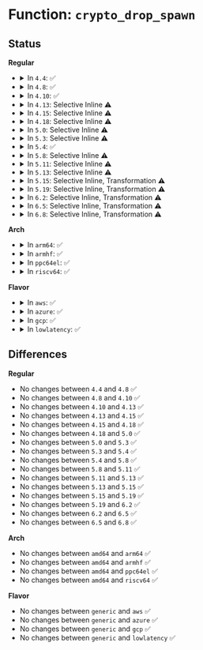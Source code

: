 # Function: <code>crypto_drop_spawn</code>

## Status
<b>Regular</b>
<ul>
<li>
<details>
<summary>In <code>4.4</code>: ✅</summary>

```c
void crypto_drop_spawn(struct crypto_spawn *spawn);
```

**Collision:** Unique Global

**Inline:** No

**Transformation:** False

**Instances:**

```
In crypto/algapi.c (ffffffff8139d480)
Location: crypto/algapi.c:641
Inline: False
Direct callers:
  - crypto/aead.c:aead_geniv_free
  - crypto/aead.c:aead_geniv_alloc
  - crypto/blkcipher.c:skcipher_geniv_free
  - crypto/blkcipher.c:skcipher_geniv_alloc
  - crypto/ahash.c:ahash_free_instance
  - crypto/shash.c:shash_free_instance
  - crypto/ecb.c:crypto_ecb_free
  - crypto/cbc.c:crypto_cbc_free
```
**Symbols:**

```
ffffffff8139d480-ffffffff8139d4d9: crypto_drop_spawn (STB_GLOBAL)
```
</details>
</li>
<li>
<details>
<summary>In <code>4.8</code>: ✅</summary>

```c
void crypto_drop_spawn(struct crypto_spawn *spawn);
```

**Collision:** Unique Global

**Inline:** No

**Transformation:** False

**Instances:**

```
In crypto/algapi.c (ffffffff813da340)
Location: crypto/algapi.c:640
Inline: False
Direct callers:
  - crypto/aead.c:aead_geniv_free
  - crypto/aead.c:aead_geniv_alloc
  - crypto/ahash.c:ahash_free_instance
  - crypto/shash.c:shash_free_instance
  - crypto/rsa-pkcs1pad.c:pkcs1pad_create
  - crypto/rsa-pkcs1pad.c:pkcs1pad_free
  - crypto/ecb.c:crypto_ecb_free
  - crypto/cbc.c:crypto_cbc_free
  - crypto/cts.c:crypto_cts_create
  - crypto/cts.c:crypto_cts_free
  - crypto/xts.c:free
  - crypto/ctr.c:crypto_rfc3686_create
  - crypto/ctr.c:crypto_rfc3686_free
  - crypto/ctr.c:crypto_ctr_free
```
**Symbols:**

```
ffffffff813da340-ffffffff813da399: crypto_drop_spawn (STB_GLOBAL)
```
</details>
</li>
<li>
<details>
<summary>In <code>4.10</code>: ✅</summary>

```c
void crypto_drop_spawn(struct crypto_spawn *spawn);
```

**Collision:** Unique Global

**Inline:** No

**Transformation:** False

**Instances:**

```
In crypto/algapi.c (ffffffff813f1c80)
Location: crypto/algapi.c:641
Inline: False
Direct callers:
  - crypto/aead.c:aead_geniv_free
  - crypto/aead.c:aead_geniv_alloc
  - crypto/ahash.c:ahash_free_instance
  - crypto/shash.c:shash_free_instance
  - crypto/rsa-pkcs1pad.c:pkcs1pad_create
  - crypto/rsa-pkcs1pad.c:pkcs1pad_free
  - crypto/ecb.c:crypto_ecb_free
  - crypto/cbc.c:crypto_cbc_free
  - crypto/cts.c:crypto_cts_create
  - crypto/cts.c:crypto_cts_free
  - crypto/xts.c:create
  - crypto/xts.c:free
  - crypto/ctr.c:crypto_rfc3686_create
  - crypto/ctr.c:crypto_rfc3686_free
  - crypto/ctr.c:crypto_ctr_free
```
**Symbols:**

```
ffffffff813f1c80-ffffffff813f1cd9: crypto_drop_spawn (STB_GLOBAL)
```
</details>
</li>
<li>
<details>
<summary>In <code>4.13</code>: Selective Inline ⚠️</summary>

```c
void crypto_drop_spawn(struct crypto_spawn *spawn);
```

**Collision:** Unique Global

**Inline:** Selective

**Transformation:** False

**Instances:**

```
In crypto/algapi.c (ffffffff813fedd0)
Location: crypto/algapi.c:641
Inline: True
Direct callers:
  - crypto/aead.c:aead_geniv_free
  - crypto/aead.c:aead_geniv_alloc
  - crypto/ahash.c:ahash_free_instance
  - crypto/shash.c:shash_free_instance
  - crypto/rsa-pkcs1pad.c:pkcs1pad_create
  - crypto/rsa-pkcs1pad.c:pkcs1pad_free
  - crypto/ecb.c:crypto_ecb_free
  - crypto/cbc.c:crypto_cbc_free
  - crypto/cts.c:crypto_cts_create
  - crypto/cts.c:crypto_cts_create
  - crypto/cts.c:crypto_cts_free
  - crypto/xts.c:create
  - crypto/xts.c:free
  - crypto/ctr.c:crypto_rfc3686_create
  - crypto/ctr.c:crypto_rfc3686_free
  - crypto/ctr.c:crypto_ctr_free
```
**Symbols:**

```
ffffffff813fedd0-ffffffff813fee26: crypto_drop_spawn (STB_GLOBAL)
```
</details>
</li>
<li>
<details>
<summary>In <code>4.15</code>: Selective Inline ⚠️</summary>

```c
void crypto_drop_spawn(struct crypto_spawn *spawn);
```

**Collision:** Unique Global

**Inline:** Selective

**Transformation:** False

**Instances:**

```
In crypto/algapi.c (ffffffff81427390)
Location: crypto/algapi.c:653
Inline: True
Direct callers:
  - crypto/aead.c:aead_geniv_free
  - crypto/aead.c:aead_geniv_alloc
  - crypto/ahash.c:ahash_free_instance
  - crypto/shash.c:shash_free_instance
  - crypto/rsa-pkcs1pad.c:pkcs1pad_create
  - crypto/rsa-pkcs1pad.c:pkcs1pad_free
  - crypto/ecb.c:crypto_ecb_free
  - crypto/cbc.c:crypto_cbc_free
  - crypto/cts.c:crypto_cts_create
  - crypto/cts.c:crypto_cts_create
  - crypto/cts.c:crypto_cts_free
  - crypto/xts.c:create
  - crypto/xts.c:free
  - crypto/ctr.c:crypto_rfc3686_create
  - crypto/ctr.c:crypto_rfc3686_free
  - crypto/ctr.c:crypto_ctr_free
  - crypto/gcm.c:crypto_rfc4543_create
  - crypto/gcm.c:crypto_rfc4106_create
  - crypto/gcm.c:crypto_rfc4106_free
  - crypto/gcm.c:crypto_gcm_create_common
  - crypto/gcm.c:crypto_gcm_create_common
  - crypto/gcm.c:crypto_gcm_free
  - crypto/gcm.c:crypto_gcm_free
```
**Symbols:**

```
ffffffff81427390-ffffffff814273e6: crypto_drop_spawn (STB_GLOBAL)
```
</details>
</li>
<li>
<details>
<summary>In <code>4.18</code>: Selective Inline ⚠️</summary>

```c
void crypto_drop_spawn(struct crypto_spawn *spawn);
```

**Collision:** Unique Global

**Inline:** Selective

**Transformation:** False

**Instances:**

```
In crypto/algapi.c (ffffffff8145a080)
Location: crypto/algapi.c:650
Inline: True
Direct callers:
  - crypto/aead.c:aead_geniv_free
  - crypto/aead.c:aead_geniv_alloc
  - crypto/ahash.c:ahash_free_instance
  - crypto/shash.c:shash_free_instance
  - crypto/rsa-pkcs1pad.c:pkcs1pad_create
  - crypto/rsa-pkcs1pad.c:pkcs1pad_free
  - crypto/ecb.c:crypto_ecb_free
  - crypto/cbc.c:crypto_cbc_free
  - crypto/cts.c:crypto_cts_create
  - crypto/cts.c:crypto_cts_create
  - crypto/cts.c:crypto_cts_free
  - crypto/xts.c:create
  - crypto/xts.c:free
  - crypto/ctr.c:crypto_rfc3686_create
  - crypto/ctr.c:crypto_rfc3686_free
  - crypto/ctr.c:crypto_ctr_free
  - crypto/gcm.c:crypto_rfc4543_create
  - crypto/gcm.c:crypto_rfc4106_create
  - crypto/gcm.c:crypto_rfc4106_free
  - crypto/gcm.c:crypto_gcm_create_common
  - crypto/gcm.c:crypto_gcm_create_common
  - crypto/gcm.c:crypto_gcm_free
  - crypto/gcm.c:crypto_gcm_free
```
**Symbols:**

```
ffffffff8145a080-ffffffff8145a0d5: crypto_drop_spawn (STB_GLOBAL)
```
</details>
</li>
<li>
<details>
<summary>In <code>5.0</code>: Selective Inline ⚠️</summary>

```c
void crypto_drop_spawn(struct crypto_spawn *spawn);
```

**Collision:** Unique Global

**Inline:** Selective

**Transformation:** False

**Instances:**

```
In crypto/algapi.c (ffffffff81477240)
Location: crypto/algapi.c:659
Inline: True
Direct callers:
  - crypto/aead.c:aead_geniv_free
  - crypto/aead.c:aead_geniv_alloc
  - crypto/ahash.c:ahash_free_instance
  - crypto/shash.c:shash_free_instance
  - crypto/rsa-pkcs1pad.c:pkcs1pad_create
  - crypto/rsa-pkcs1pad.c:pkcs1pad_free
  - crypto/ecb.c:crypto_ecb_free
  - crypto/cbc.c:crypto_cbc_free
  - crypto/cts.c:crypto_cts_create
  - crypto/cts.c:crypto_cts_free
  - crypto/xts.c:create
  - crypto/xts.c:free
  - crypto/ctr.c:crypto_rfc3686_create
  - crypto/ctr.c:crypto_rfc3686_free
  - crypto/ctr.c:crypto_ctr_free
  - crypto/gcm.c:crypto_rfc4543_create
  - crypto/gcm.c:crypto_rfc4106_create
  - crypto/gcm.c:crypto_rfc4106_free
  - crypto/gcm.c:crypto_gcm_create_common
  - crypto/gcm.c:crypto_gcm_create_common
  - crypto/gcm.c:crypto_gcm_free
  - crypto/gcm.c:crypto_gcm_free
```
**Symbols:**

```
ffffffff81477240-ffffffff81477295: crypto_drop_spawn (STB_GLOBAL)
```
</details>
</li>
<li>
<details>
<summary>In <code>5.3</code>: Selective Inline ⚠️</summary>

```c
void crypto_drop_spawn(struct crypto_spawn *spawn);
```

**Collision:** Unique Global

**Inline:** Selective

**Transformation:** False

**Instances:**

```
In crypto/algapi.c (ffffffff814a4f50)
Location: crypto/algapi.c:670
Inline: True
Direct callers:
  - crypto/aead.c:aead_geniv_free
  - crypto/aead.c:aead_geniv_alloc
  - crypto/skcipher.c:skcipher_free_instance_simple
  - crypto/ahash.c:ahash_free_instance
  - crypto/shash.c:shash_free_instance
  - crypto/rsa-pkcs1pad.c:pkcs1pad_create
  - crypto/rsa-pkcs1pad.c:pkcs1pad_free
  - crypto/cts.c:crypto_cts_create
  - crypto/cts.c:crypto_cts_free
  - crypto/xts.c:create
  - crypto/xts.c:free
  - crypto/ctr.c:crypto_rfc3686_create
  - crypto/ctr.c:crypto_rfc3686_free
  - crypto/gcm.c:crypto_rfc4543_create
  - crypto/gcm.c:crypto_rfc4543_free
  - crypto/gcm.c:crypto_rfc4106_create
  - crypto/gcm.c:crypto_rfc4106_free
  - crypto/gcm.c:crypto_gcm_create_common
  - crypto/gcm.c:crypto_gcm_create_common
  - crypto/gcm.c:crypto_gcm_free
  - crypto/gcm.c:crypto_gcm_free
```
**Symbols:**

```
ffffffff814a4f50-ffffffff814a4fa3: crypto_drop_spawn (STB_GLOBAL)
```
</details>
</li>
<li>
<details>
<summary>In <code>5.4</code>: ✅</summary>

```c
void crypto_drop_spawn(struct crypto_spawn *spawn);
```

**Collision:** Unique Global

**Inline:** No

**Transformation:** False

**Instances:**

```
In crypto/algapi.c (ffffffff814bf280)
Location: crypto/algapi.c:688
Inline: False
Direct callers:
  - crypto/aead.c:aead_geniv_free
  - crypto/aead.c:aead_geniv_alloc
  - crypto/skcipher.c:skcipher_free_instance_simple
  - crypto/ahash.c:ahash_free_instance
  - crypto/shash.c:shash_free_instance
  - crypto/rsa-pkcs1pad.c:pkcs1pad_create
  - crypto/rsa-pkcs1pad.c:pkcs1pad_free
  - crypto/cts.c:crypto_cts_create
  - crypto/cts.c:crypto_cts_free
  - crypto/xts.c:create
  - crypto/xts.c:free
  - crypto/ctr.c:crypto_rfc3686_create
  - crypto/ctr.c:crypto_rfc3686_free
  - crypto/gcm.c:crypto_rfc4543_create
  - crypto/gcm.c:crypto_rfc4543_free
  - crypto/gcm.c:crypto_rfc4106_create
  - crypto/gcm.c:crypto_rfc4106_free
  - crypto/gcm.c:crypto_gcm_create_common
  - crypto/gcm.c:crypto_gcm_create_common
  - crypto/gcm.c:crypto_gcm_free
  - crypto/gcm.c:crypto_gcm_free
```
**Symbols:**

```
ffffffff814bf280-ffffffff814bf2d2: crypto_drop_spawn (STB_GLOBAL)
```
</details>
</li>
<li>
<details>
<summary>In <code>5.8</code>: Selective Inline ⚠️</summary>

```c
void crypto_drop_spawn(struct crypto_spawn *spawn);
```

**Collision:** Unique Global

**Inline:** Selective

**Transformation:** False

**Instances:**

```
In crypto/algapi.c (ffffffff8151fd40)
Location: crypto/algapi.c:702
Inline: True
Direct callers:
  - crypto/geniv.c:aead_geniv_alloc
  - crypto/skcipher.c:skcipher_alloc_instance_simple
  - crypto/shash.c:shash_free_singlespawn_instance
  - crypto/rsa-pkcs1pad.c:pkcs1pad_create
  - crypto/cts.c:crypto_cts_create
  - crypto/xts.c:create
  - crypto/ctr.c:crypto_rfc3686_create
  - crypto/gcm.c:crypto_rfc4543_create
  - crypto/gcm.c:crypto_rfc4106_create
  - crypto/gcm.c:crypto_gcm_create_common
  - crypto/gcm.c:crypto_gcm_create_common
```
**Symbols:**

```
ffffffff8151fd40-ffffffff8151fdb1: crypto_drop_spawn (STB_GLOBAL)
```
</details>
</li>
<li>
<details>
<summary>In <code>5.11</code>: Selective Inline ⚠️</summary>

```c
void crypto_drop_spawn(struct crypto_spawn *spawn);
```

**Collision:** Unique Global

**Inline:** Selective

**Transformation:** False

**Instances:**

```
In crypto/algapi.c (ffffffff8153cbb0)
Location: crypto/algapi.c:704
Inline: True
Direct callers:
  - crypto/geniv.c:aead_geniv_alloc
  - crypto/geniv.c:aead_geniv_alloc
  - crypto/skcipher.c:skcipher_alloc_instance_simple
  - crypto/shash.c:shash_free_singlespawn_instance
  - crypto/rsa-pkcs1pad.c:pkcs1pad_create
  - crypto/cts.c:crypto_cts_create
  - crypto/cts.c:crypto_cts_create
  - crypto/xts.c:xts_create
  - crypto/ctr.c:crypto_rfc3686_create
  - crypto/gcm.c:crypto_rfc4543_create
  - crypto/gcm.c:crypto_rfc4106_create
  - crypto/gcm.c:crypto_gcm_create_common
  - crypto/gcm.c:crypto_gcm_create_common
```
**Symbols:**

```
ffffffff8153cbb0-ffffffff8153cc21: crypto_drop_spawn (STB_GLOBAL)
```
</details>
</li>
<li>
<details>
<summary>In <code>5.13</code>: Selective Inline ⚠️</summary>

```c
void crypto_drop_spawn(struct crypto_spawn *spawn);
```

**Collision:** Unique Global

**Inline:** Selective

**Transformation:** False

**Instances:**

```
In crypto/algapi.c (ffffffff81545290)
Location: crypto/algapi.c:704
Inline: True
Direct callers:
  - crypto/geniv.c:aead_geniv_alloc
  - crypto/geniv.c:aead_geniv_alloc
  - crypto/skcipher.c:skcipher_alloc_instance_simple
  - crypto/shash.c:shash_free_singlespawn_instance
  - crypto/rsa-pkcs1pad.c:pkcs1pad_create
  - crypto/rsa-pkcs1pad.c:pkcs1pad_create
  - crypto/cts.c:crypto_cts_create
  - crypto/cts.c:crypto_cts_create
  - crypto/xts.c:xts_create
  - crypto/ctr.c:crypto_rfc3686_create
  - crypto/gcm.c:crypto_rfc4543_create
  - crypto/gcm.c:crypto_rfc4106_create
  - crypto/gcm.c:crypto_gcm_create_common
  - crypto/gcm.c:crypto_gcm_create_common
```
**Symbols:**

```
ffffffff81545290-ffffffff81545301: crypto_drop_spawn (STB_GLOBAL)
```
</details>
</li>
<li>
<details>
<summary>In <code>5.15</code>: Selective Inline, Transformation ⚠️</summary>

```c
void crypto_drop_spawn(struct crypto_spawn *spawn);
```

**Collision:** Unique Global

**Inline:** Selective

**Transformation:** True

**Instances:**

```
In crypto/algapi.c (ffffffff815a5a0a)
Location: crypto/algapi.c:704
Inline: True
Direct callers:
  - crypto/geniv.c:aead_geniv_alloc
  - crypto/geniv.c:aead_geniv_alloc
  - crypto/skcipher.c:skcipher_alloc_instance_simple
  - crypto/shash.c:shash_free_singlespawn_instance
  - crypto/rsa-pkcs1pad.c:pkcs1pad_create
  - crypto/rsa-pkcs1pad.c:pkcs1pad_create
  - crypto/cts.c:crypto_cts_create
  - crypto/cts.c:crypto_cts_create
  - crypto/xts.c:xts_create
  - crypto/ctr.c:crypto_rfc3686_create
  - crypto/gcm.c:crypto_rfc4543_create
  - crypto/gcm.c:crypto_rfc4106_create
  - crypto/gcm.c:crypto_gcm_create_common
  - crypto/gcm.c:crypto_gcm_create_common
```
**Symbols:**

```
ffffffff81cd75ff-ffffffff81cd7629: crypto_drop_spawn.cold (STB_LOCAL)
ffffffff815a59f0-ffffffff815a5a85: crypto_drop_spawn (STB_GLOBAL)
```
</details>
</li>
<li>
<details>
<summary>In <code>5.19</code>: Selective Inline, Transformation ⚠️</summary>

```c
void crypto_drop_spawn(struct crypto_spawn *spawn);
```

**Collision:** Unique Global

**Inline:** Selective

**Transformation:** True

**Instances:**

```
In crypto/algapi.c (ffffffff8164cd3a)
Location: crypto/algapi.c:728
Inline: True
Direct callers:
  - crypto/geniv.c:aead_geniv_alloc
  - crypto/geniv.c:aead_geniv_alloc
  - crypto/geniv.c:aead_geniv_alloc
  - crypto/skcipher.c:skcipher_alloc_instance_simple
  - crypto/shash.c:shash_free_singlespawn_instance
  - crypto/dh.c:__dh_safe_prime_create
  - crypto/dh.c:__dh_safe_prime_create
  - crypto/rsa-pkcs1pad.c:pkcs1pad_create
  - crypto/cts.c:crypto_cts_create
  - crypto/cts.c:crypto_cts_create
  - crypto/xts.c:xts_create
  - crypto/ctr.c:crypto_rfc3686_create
  - crypto/gcm.c:crypto_rfc4543_create
  - crypto/gcm.c:crypto_rfc4106_create
  - crypto/gcm.c:crypto_gcm_create_common
  - crypto/gcm.c:crypto_gcm_create_common
```
**Symbols:**

```
ffffffff81e8a908-ffffffff81e8a932: crypto_drop_spawn.cold (STB_LOCAL)
ffffffff8164cd20-ffffffff8164cdd9: crypto_drop_spawn (STB_GLOBAL)
```
</details>
</li>
<li>
<details>
<summary>In <code>6.2</code>: Selective Inline, Transformation ⚠️</summary>

```c
void crypto_drop_spawn(struct crypto_spawn *spawn);
```

**Collision:** Unique Global

**Inline:** Selective

**Transformation:** True

**Instances:**

```
In crypto/algapi.c (ffffffff81705aaa)
Location: crypto/algapi.c:747
Inline: True
Direct callers:
  - crypto/geniv.c:aead_geniv_alloc
  - crypto/geniv.c:aead_geniv_alloc
  - crypto/geniv.c:aead_geniv_alloc
  - crypto/skcipher.c:skcipher_alloc_instance_simple
  - crypto/shash.c:shash_free_singlespawn_instance
  - crypto/dh.c:__dh_safe_prime_create
  - crypto/dh.c:__dh_safe_prime_create
  - crypto/rsa-pkcs1pad.c:pkcs1pad_create
  - crypto/cts.c:crypto_cts_create
  - crypto/cts.c:crypto_cts_create
  - crypto/xts.c:xts_create
  - crypto/ctr.c:crypto_rfc3686_create
  - crypto/gcm.c:crypto_rfc4543_create
  - crypto/gcm.c:crypto_rfc4106_create
  - crypto/gcm.c:crypto_gcm_create_common
  - crypto/gcm.c:crypto_gcm_create_common
```
**Symbols:**

```
ffffffff820756de-ffffffff82075708: crypto_drop_spawn.cold (STB_LOCAL)
ffffffff81705a90-ffffffff81705b49: crypto_drop_spawn (STB_GLOBAL)
```
</details>
</li>
<li>
<details>
<summary>In <code>6.5</code>: Selective Inline, Transformation ⚠️</summary>

```c
void crypto_drop_spawn(struct crypto_spawn *spawn);
```

**Collision:** Unique Global

**Inline:** Selective

**Transformation:** True

**Instances:**

```
In crypto/algapi.c (ffffffff8173fd3a)
Location: crypto/algapi.c:759
Inline: True
Direct callers:
  - crypto/geniv.c:aead_geniv_alloc
  - crypto/geniv.c:aead_geniv_alloc
  - crypto/geniv.c:aead_geniv_alloc
  - crypto/skcipher.c:skcipher_alloc_instance_simple
  - crypto/shash.c:shash_free_singlespawn_instance
  - crypto/dh.c:__dh_safe_prime_create
  - crypto/dh.c:__dh_safe_prime_create
  - crypto/rsa-pkcs1pad.c:pkcs1pad_create
  - crypto/cts.c:crypto_cts_create
  - crypto/cts.c:crypto_cts_create
  - crypto/xts.c:xts_create
  - crypto/ctr.c:crypto_rfc3686_create
  - crypto/gcm.c:crypto_rfc4543_create
  - crypto/gcm.c:crypto_rfc4106_create
  - crypto/gcm.c:crypto_gcm_create_common
  - crypto/gcm.c:crypto_gcm_create_common
```
**Symbols:**

```
ffffffff820f523f-ffffffff820f5269: crypto_drop_spawn.cold (STB_LOCAL)
ffffffff8173fd20-ffffffff8173fdd9: crypto_drop_spawn (STB_GLOBAL)
```
</details>
</li>
<li>
<details>
<summary>In <code>6.8</code>: Selective Inline, Transformation ⚠️</summary>

```c
void crypto_drop_spawn(struct crypto_spawn *spawn);
```

**Collision:** Unique Global

**Inline:** Selective

**Transformation:** True

**Instances:**

```
In crypto/algapi.c (ffffffff81780bba)
Location: crypto/algapi.c:760
Inline: True
Direct callers:
  - crypto/geniv.c:aead_geniv_alloc
  - crypto/geniv.c:aead_geniv_alloc
  - crypto/geniv.c:aead_geniv_alloc
  - crypto/lskcipher.c:lskcipher_alloc_instance_simple
  - crypto/skcipher.c:skcipher_alloc_instance_simple
  - crypto/shash.c:shash_free_singlespawn_instance
  - crypto/dh.c:__dh_safe_prime_create
  - crypto/dh.c:__dh_safe_prime_create
  - crypto/rsa-pkcs1pad.c:pkcs1pad_create
  - crypto/ecb.c:lskcipher_alloc_instance_simple2
  - crypto/cts.c:crypto_cts_create
  - crypto/cts.c:crypto_cts_create
  - crypto/xts.c:xts_create
  - crypto/xts.c:xts_create
  - crypto/ctr.c:crypto_rfc3686_create
  - crypto/gcm.c:crypto_rfc4543_create
  - crypto/gcm.c:crypto_rfc4106_create
  - crypto/gcm.c:crypto_gcm_create_common
  - crypto/gcm.c:crypto_gcm_create_common
```
**Symbols:**

```
ffffffff821d2413-ffffffff821d243d: crypto_drop_spawn.cold (STB_LOCAL)
ffffffff81780ba0-ffffffff81780c59: crypto_drop_spawn (STB_GLOBAL)
```
</details>
</li>
</ul>
<b>Arch</b>
<ul>
<li>
<details>
<summary>In <code>arm64</code>: ✅</summary>

```c
void crypto_drop_spawn(struct crypto_spawn *spawn);
```

**Collision:** Unique Global

**Inline:** No

**Transformation:** False

**Instances:**

```
In crypto/algapi.c (ffff8000105b86a0)
Location: crypto/algapi.c:688
Inline: False
Direct callers:
  - crypto/aead.c:aead_geniv_free
  - crypto/aead.c:aead_geniv_alloc
  - crypto/skcipher.c:skcipher_free_instance_simple
  - crypto/ahash.c:ahash_free_instance
  - crypto/shash.c:shash_free_instance
  - crypto/rsa-pkcs1pad.c:pkcs1pad_create
  - crypto/rsa-pkcs1pad.c:pkcs1pad_free
  - crypto/cts.c:crypto_cts_create
  - crypto/cts.c:crypto_cts_create
  - crypto/cts.c:crypto_cts_free
  - crypto/xts.c:create
  - crypto/xts.c:free
  - crypto/ctr.c:crypto_rfc3686_create
  - crypto/ctr.c:crypto_rfc3686_create
  - crypto/ctr.c:crypto_rfc3686_free
  - crypto/gcm.c:crypto_rfc4543_create
  - crypto/gcm.c:crypto_rfc4106_create
  - crypto/gcm.c:crypto_rfc4106_free
  - crypto/gcm.c:crypto_gcm_create_common
  - crypto/gcm.c:crypto_gcm_create_common
  - crypto/gcm.c:crypto_gcm_free
  - crypto/gcm.c:crypto_gcm_free
```
**Symbols:**

```
ffff8000105b86a0-ffff8000105b8704: crypto_drop_spawn (STB_GLOBAL)
```
</details>
</li>
<li>
<details>
<summary>In <code>armhf</code>: ✅</summary>

```c
void crypto_drop_spawn(struct crypto_spawn *spawn);
```

**Collision:** Unique Global

**Inline:** No

**Transformation:** False

**Instances:**

```
In crypto/algapi.c (c0767128)
Location: crypto/algapi.c:688
Inline: False
Direct callers:
  - crypto/aead.c:aead_geniv_free
  - crypto/aead.c:aead_geniv_alloc
  - crypto/skcipher.c:skcipher_free_instance_simple
  - crypto/ahash.c:ahash_free_instance
  - crypto/shash.c:shash_free_instance
  - crypto/rsa-pkcs1pad.c:pkcs1pad_create
  - crypto/rsa-pkcs1pad.c:pkcs1pad_free
  - crypto/cts.c:crypto_cts_create
  - crypto/cts.c:crypto_cts_free
  - crypto/xts.c:create
  - crypto/xts.c:free
  - crypto/ctr.c:crypto_rfc3686_create
  - crypto/ctr.c:crypto_rfc3686_free
  - crypto/gcm.c:crypto_rfc4543_create
  - crypto/gcm.c:crypto_rfc4106_create
  - crypto/gcm.c:crypto_rfc4106_free
  - crypto/gcm.c:crypto_gcm_create_common
  - crypto/gcm.c:crypto_gcm_create_common
  - crypto/gcm.c:crypto_gcm_free
  - crypto/gcm.c:crypto_gcm_free
```
**Symbols:**

```
c0767128-c0767184: crypto_drop_spawn (STB_GLOBAL)
```
</details>
</li>
<li>
<details>
<summary>In <code>ppc64el</code>: ✅</summary>

```c
void crypto_drop_spawn(struct crypto_spawn *spawn);
```

**Collision:** Unique Global

**Inline:** No

**Transformation:** False

**Instances:**

```
In crypto/algapi.c (c00000000073d4f0)
Location: crypto/algapi.c:688
Inline: False
Direct callers:
  - crypto/aead.c:aead_geniv_free
  - crypto/aead.c:aead_geniv_alloc
  - crypto/skcipher.c:skcipher_free_instance_simple
  - crypto/ahash.c:ahash_free_instance
  - crypto/shash.c:shash_free_instance
  - crypto/rsa-pkcs1pad.c:pkcs1pad_create
  - crypto/rsa-pkcs1pad.c:pkcs1pad_free
  - crypto/cts.c:crypto_cts_create
  - crypto/cts.c:crypto_cts_create
  - crypto/cts.c:crypto_cts_free
  - crypto/xts.c:create
  - crypto/xts.c:free
  - crypto/ctr.c:crypto_rfc3686_create
  - crypto/ctr.c:crypto_rfc3686_create
  - crypto/ctr.c:crypto_rfc3686_free
  - crypto/gcm.c:crypto_rfc4543_create
  - crypto/gcm.c:crypto_rfc4543_free
  - crypto/gcm.c:crypto_rfc4106_create
  - crypto/gcm.c:crypto_rfc4106_free
  - crypto/gcm.c:crypto_gcm_create_common
  - crypto/gcm.c:crypto_gcm_create_common
  - crypto/gcm.c:crypto_gcm_create_common
  - crypto/gcm.c:crypto_gcm_free
  - crypto/gcm.c:crypto_gcm_free
```
**Symbols:**

```
c00000000073d4f0-c00000000073d59c: crypto_drop_spawn (STB_GLOBAL)
```
</details>
</li>
<li>
<details>
<summary>In <code>riscv64</code>: ✅</summary>

```c
void crypto_drop_spawn(struct crypto_spawn *spawn);
```

**Collision:** Unique Global

**Inline:** No

**Transformation:** False

**Instances:**

```
In crypto/algapi.c (ffffffe0003feddc)
Location: crypto/algapi.c:688
Inline: False
Direct callers:
  - crypto/aead.c:aead_geniv_free
  - crypto/aead.c:aead_geniv_alloc
  - crypto/skcipher.c:skcipher_free_instance_simple
  - crypto/ahash.c:ahash_free_instance
  - crypto/shash.c:shash_free_instance
  - crypto/rsa-pkcs1pad.c:pkcs1pad_create
  - crypto/rsa-pkcs1pad.c:pkcs1pad_free
  - crypto/cts.c:crypto_cts_create
  - crypto/cts.c:crypto_cts_free
  - crypto/xts.c:create
  - crypto/xts.c:free
  - crypto/ctr.c:crypto_rfc3686_create
  - crypto/ctr.c:crypto_rfc3686_create
  - crypto/ctr.c:crypto_rfc3686_free
  - crypto/gcm.c:crypto_rfc4543_create
  - crypto/gcm.c:crypto_rfc4106_create
  - crypto/gcm.c:crypto_rfc4106_free
  - crypto/gcm.c:crypto_gcm_create_common
  - crypto/gcm.c:crypto_gcm_create_common
  - crypto/gcm.c:crypto_gcm_create_common
  - crypto/gcm.c:crypto_gcm_free
  - crypto/gcm.c:crypto_gcm_free
```
**Symbols:**

```
ffffffe0003feddc-ffffffe0003fee34: crypto_drop_spawn (STB_GLOBAL)
```
</details>
</li>
</ul>
<b>Flavor</b>
<ul>
<li>
<details>
<summary>In <code>aws</code>: ✅</summary>

```c
void crypto_drop_spawn(struct crypto_spawn *spawn);
```

**Collision:** Unique Global

**Inline:** No

**Transformation:** False

**Instances:**

```
In crypto/algapi.c (ffffffff814b7860)
Location: crypto/algapi.c:688
Inline: False
Direct callers:
  - crypto/aead.c:aead_geniv_free
  - crypto/aead.c:aead_geniv_alloc
  - crypto/skcipher.c:skcipher_free_instance_simple
  - crypto/ahash.c:ahash_free_instance
  - crypto/shash.c:shash_free_instance
  - crypto/rsa-pkcs1pad.c:pkcs1pad_create
  - crypto/rsa-pkcs1pad.c:pkcs1pad_free
  - crypto/cts.c:crypto_cts_create
  - crypto/cts.c:crypto_cts_free
  - crypto/xts.c:create
  - crypto/xts.c:free
  - crypto/ctr.c:crypto_rfc3686_create
  - crypto/ctr.c:crypto_rfc3686_free
  - crypto/gcm.c:crypto_rfc4543_create
  - crypto/gcm.c:crypto_rfc4543_free
  - crypto/gcm.c:crypto_rfc4106_create
  - crypto/gcm.c:crypto_rfc4106_free
  - crypto/gcm.c:crypto_gcm_create_common
  - crypto/gcm.c:crypto_gcm_create_common
  - crypto/gcm.c:crypto_gcm_free
  - crypto/gcm.c:crypto_gcm_free
```
**Symbols:**

```
ffffffff814b7860-ffffffff814b78b2: crypto_drop_spawn (STB_GLOBAL)
```
</details>
</li>
<li>
<details>
<summary>In <code>azure</code>: ✅</summary>

```c
void crypto_drop_spawn(struct crypto_spawn *spawn);
```

**Collision:** Unique Global

**Inline:** No

**Transformation:** False

**Instances:**

```
In crypto/algapi.c (ffffffff814a8280)
Location: crypto/algapi.c:688
Inline: False
Direct callers:
  - crypto/aead.c:aead_geniv_free
  - crypto/aead.c:aead_geniv_alloc
  - crypto/skcipher.c:skcipher_free_instance_simple
  - crypto/ahash.c:ahash_free_instance
  - crypto/shash.c:shash_free_instance
  - crypto/rsa-pkcs1pad.c:pkcs1pad_create
  - crypto/rsa-pkcs1pad.c:pkcs1pad_free
  - crypto/cts.c:crypto_cts_create
  - crypto/cts.c:crypto_cts_free
  - crypto/xts.c:create
  - crypto/xts.c:free
  - crypto/ctr.c:crypto_rfc3686_create
  - crypto/ctr.c:crypto_rfc3686_free
  - crypto/gcm.c:crypto_rfc4543_create
  - crypto/gcm.c:crypto_rfc4543_free
  - crypto/gcm.c:crypto_rfc4106_create
  - crypto/gcm.c:crypto_rfc4106_free
  - crypto/gcm.c:crypto_gcm_create_common
  - crypto/gcm.c:crypto_gcm_create_common
  - crypto/gcm.c:crypto_gcm_free
  - crypto/gcm.c:crypto_gcm_free
```
**Symbols:**

```
ffffffff814a8280-ffffffff814a82d2: crypto_drop_spawn (STB_GLOBAL)
```
</details>
</li>
<li>
<details>
<summary>In <code>gcp</code>: ✅</summary>

```c
void crypto_drop_spawn(struct crypto_spawn *spawn);
```

**Collision:** Unique Global

**Inline:** No

**Transformation:** False

**Instances:**

```
In crypto/algapi.c (ffffffff814b38f0)
Location: crypto/algapi.c:688
Inline: False
Direct callers:
  - crypto/aead.c:aead_geniv_free
  - crypto/aead.c:aead_geniv_alloc
  - crypto/skcipher.c:skcipher_free_instance_simple
  - crypto/ahash.c:ahash_free_instance
  - crypto/shash.c:shash_free_instance
  - crypto/rsa-pkcs1pad.c:pkcs1pad_create
  - crypto/rsa-pkcs1pad.c:pkcs1pad_free
  - crypto/cts.c:crypto_cts_create
  - crypto/cts.c:crypto_cts_free
  - crypto/xts.c:create
  - crypto/xts.c:free
  - crypto/ctr.c:crypto_rfc3686_create
  - crypto/ctr.c:crypto_rfc3686_free
  - crypto/gcm.c:crypto_rfc4543_create
  - crypto/gcm.c:crypto_rfc4543_free
  - crypto/gcm.c:crypto_rfc4106_create
  - crypto/gcm.c:crypto_rfc4106_free
  - crypto/gcm.c:crypto_gcm_create_common
  - crypto/gcm.c:crypto_gcm_create_common
  - crypto/gcm.c:crypto_gcm_free
  - crypto/gcm.c:crypto_gcm_free
```
**Symbols:**

```
ffffffff814b38f0-ffffffff814b3942: crypto_drop_spawn (STB_GLOBAL)
```
</details>
</li>
<li>
<details>
<summary>In <code>lowlatency</code>: ✅</summary>

```c
void crypto_drop_spawn(struct crypto_spawn *spawn);
```

**Collision:** Unique Global

**Inline:** No

**Transformation:** False

**Instances:**

```
In crypto/algapi.c (ffffffff814cc370)
Location: crypto/algapi.c:688
Inline: False
Direct callers:
  - crypto/aead.c:aead_geniv_free
  - crypto/aead.c:aead_geniv_alloc
  - crypto/skcipher.c:skcipher_free_instance_simple
  - crypto/ahash.c:ahash_free_instance
  - crypto/shash.c:shash_free_instance
  - crypto/rsa-pkcs1pad.c:pkcs1pad_create
  - crypto/rsa-pkcs1pad.c:pkcs1pad_free
  - crypto/cts.c:crypto_cts_create
  - crypto/cts.c:crypto_cts_free
  - crypto/xts.c:create
  - crypto/xts.c:free
  - crypto/ctr.c:crypto_rfc3686_create
  - crypto/ctr.c:crypto_rfc3686_free
  - crypto/gcm.c:crypto_rfc4543_create
  - crypto/gcm.c:crypto_rfc4543_free
  - crypto/gcm.c:crypto_rfc4106_create
  - crypto/gcm.c:crypto_rfc4106_free
  - crypto/gcm.c:crypto_gcm_create_common
  - crypto/gcm.c:crypto_gcm_create_common
  - crypto/gcm.c:crypto_gcm_free
  - crypto/gcm.c:crypto_gcm_free
```
**Symbols:**

```
ffffffff814cc370-ffffffff814cc3c2: crypto_drop_spawn (STB_GLOBAL)
```
</details>
</li>
</ul>

## Differences
<b>Regular</b>
<ul>
<li>
No changes between <code>4.4</code> and <code>4.8</code> ✅
</li>
<li>
No changes between <code>4.8</code> and <code>4.10</code> ✅
</li>
<li>
No changes between <code>4.10</code> and <code>4.13</code> ✅
</li>
<li>
No changes between <code>4.13</code> and <code>4.15</code> ✅
</li>
<li>
No changes between <code>4.15</code> and <code>4.18</code> ✅
</li>
<li>
No changes between <code>4.18</code> and <code>5.0</code> ✅
</li>
<li>
No changes between <code>5.0</code> and <code>5.3</code> ✅
</li>
<li>
No changes between <code>5.3</code> and <code>5.4</code> ✅
</li>
<li>
No changes between <code>5.4</code> and <code>5.8</code> ✅
</li>
<li>
No changes between <code>5.8</code> and <code>5.11</code> ✅
</li>
<li>
No changes between <code>5.11</code> and <code>5.13</code> ✅
</li>
<li>
No changes between <code>5.13</code> and <code>5.15</code> ✅
</li>
<li>
No changes between <code>5.15</code> and <code>5.19</code> ✅
</li>
<li>
No changes between <code>5.19</code> and <code>6.2</code> ✅
</li>
<li>
No changes between <code>6.2</code> and <code>6.5</code> ✅
</li>
<li>
No changes between <code>6.5</code> and <code>6.8</code> ✅
</li>
</ul>
<b>Arch</b>
<ul>
<li>
No changes between <code>amd64</code> and <code>arm64</code> ✅
</li>
<li>
No changes between <code>amd64</code> and <code>armhf</code> ✅
</li>
<li>
No changes between <code>amd64</code> and <code>ppc64el</code> ✅
</li>
<li>
No changes between <code>amd64</code> and <code>riscv64</code> ✅
</li>
</ul>
<b>Flavor</b>
<ul>
<li>
No changes between <code>generic</code> and <code>aws</code> ✅
</li>
<li>
No changes between <code>generic</code> and <code>azure</code> ✅
</li>
<li>
No changes between <code>generic</code> and <code>gcp</code> ✅
</li>
<li>
No changes between <code>generic</code> and <code>lowlatency</code> ✅
</li>
</ul>
